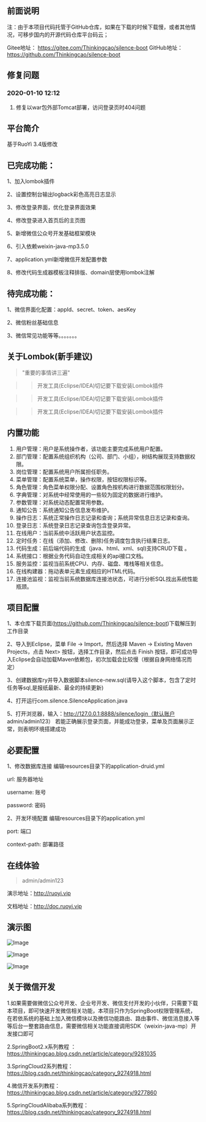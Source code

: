 ## 前面说明
注：由于本项目代码托管于GitHub仓库，如果在下载的时候下载慢，或者其他情况，可移步国内的开源代码仓库平台码云；

Gitee地址：  https://gitee.com/Thinkingcao/silence-boot 
GitHub地址： https://github.com/Thinkingcao/silence-boot

## 修复问题
### 2020-01-10 12:12
1. 修复以war包外部Tomcat部署，访问登录页时404问题      

## 平台简介
基于RuoYi 3.4版修改

## 已完成功能：

1、加入lombok插件

2、设置控制台输出logback彩色高亮日志显示

3、修改登录界面，优化登录界面效果

4、修改登录进入首页后的主页图

5、新增微信公众号开发基础框架模块

6、引入依赖weixin-java-mp3.5.0

7、application.yml新增微信开发配置参数

8、修改代码生成器模板注释排版、domain层使用lombok注解

## 待完成功能：
1、微信界面化配置：appId、secret、token、aesKey

2、微信粉丝基础信息

3、微信常见功能等等。。。。。。。


## 关于Lombok(新手建议)
>"重要的事情讲三遍"

>>开发工具(Eclipse/IDEA)切记要下载安装Lombok插件

>>开发工具(Eclipse/IDEA)切记要下载安装Lombok插件

>>开发工具(Eclipse/IDEA)切记要下载安装Lombok插件



## 内置功能

1.  用户管理：用户是系统操作者，该功能主要完成系统用户配置。
2.  部门管理：配置系统组织机构（公司、部门、小组），树结构展现支持数据权限。
3.  岗位管理：配置系统用户所属担任职务。
4.  菜单管理：配置系统菜单，操作权限，按钮权限标识等。
5.  角色管理：角色菜单权限分配、设置角色按机构进行数据范围权限划分。
6.  字典管理：对系统中经常使用的一些较为固定的数据进行维护。
7.  参数管理：对系统动态配置常用参数。
8.  通知公告：系统通知公告信息发布维护。
9.  操作日志：系统正常操作日志记录和查询；系统异常信息日志记录和查询。
10. 登录日志：系统登录日志记录查询包含登录异常。
11. 在线用户：当前系统中活跃用户状态监控。
12. 定时任务：在线（添加、修改、删除)任务调度包含执行结果日志。
13. 代码生成：前后端代码的生成（java、html、xml、sql)支持CRUD下载 。
14. 系统接口：根据业务代码自动生成相关的api接口文档。
15. 服务监控：监视当前系统CPU、内存、磁盘、堆栈等相关信息。
16. 在线构建器：拖动表单元素生成相应的HTML代码。
17. 连接池监视：监视当前系统数据库连接池状态，可进行分析SQL找出系统性能瓶颈。

## 项目配置
1、本仓库下载页面(https://github.com/Thinkingcao/silence-boot)下载解压到工作目录

2、导入到Eclipse，菜单 File -> Import，然后选择 Maven -> Existing Maven Projects，点击 Next> 按钮，选择工作目录，然后点击 Finish 按钮，即可成功导入Eclipse会自动加载Maven依赖包，初次加载会比较慢（根据自身网络情况而定）

3、创建数据库ry并导入数据脚本silence-new.sql(请导入这个脚本，包含了定时任务等sql,是报纸最新、最全的持续更新)

4、打开运行com.silence.SilenceApplication.java

5、打开浏览器，输入：http://127.0.0.1:8888/silence/login（默认账户 admin/admin123）
若能正确展示登录页面，并能成功登录，菜单及页面展示正常，则表明环境搭建成功


## 必要配置
1、修改数据库连接
编辑resources目录下的application-druid.yml

url: 服务器地址

username: 账号

password: 密码


2、开发环境配置
编辑resources目录下的application.yml

port: 端口

context-path: 部署路径 

## 在线体验
>admin/admin123

演示地址：http://ruoyi.vip

文档地址：http://doc.ruoyi.vip

## 演示图
![Image](https://github.com/Thinkingcao/silence-boot/blob/master/doc/screenshot/login-new.png)

![Image](https://github.com/Thinkingcao/silence-boot/blob/master/doc/screenshot/wechat-new.png)

![Image](https://github.com/Thinkingcao/silence-boot/blob/master/doc/screenshot/entity.png)

## 关于微信开发
1.如果需要做微信公众号开发、企业号开发、微信支付开发的小伙伴，只需要下载本项目，即可快速开发微信相关功能，本项目只作为SpringBoot权限管理系统，在若依系统的基础上加入微信模块以及微信功能路由、路由事件、微信消息接入等等后台一整套路由信息，需要微信相关功能直接调用SDK（weixin-java-mp）开发接口即可

2.SpringBoot2.x系列教程 ：https://thinkingcao.blog.csdn.net/article/category/9281035

3.SpringCloud2系列教程：https://blog.csdn.net/thinkingcao/category_9274918.html

4.微信开发系列教程：https://thinkingcao.blog.csdn.net/article/category/9277860

5.SpringCloudAlibaba系列教程：https://blog.csdn.net/thinkingcao/category_9274918.html

